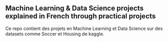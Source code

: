 ## Machine Learning & Data Science projects explained in French through practical projects 
Ce repo contient des projets en Machine Learning et Data Science sur des datasets comme Soccer et Housing de kaggle. 
